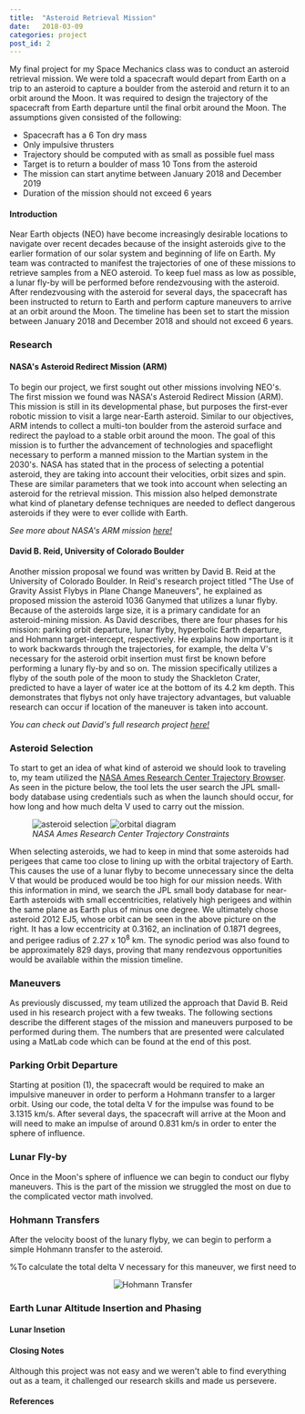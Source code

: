 ```yaml
---
title:  "Asteroid Retrieval Mission"
date:   2018-03-09
categories: project
post_id: 2
---
```

My final project for my Space Mechanics class was to conduct an asteroid retrieval mission. We were told a spacecraft would depart from Earth on a trip to an asteroid to capture a boulder from the asteroid and return it to an orbit around the Moon. It was required to design the trajectory of the spacecraft from Earth departure until the final orbit around the Moon. The assumptions given consisted of the following:
* Spacecraft has a 6 Ton dry mass
* Only impulsive thrusters
* Trajectory should be computed with as small as possible fuel mass
* Target is to return a boulder of mass 10 Tons from the asteroid
* The mission can start anytime between January 2018 and December 2019
* Duration of the mission should not exceed 6 years

#### Introduction
Near Earth objects (NEO) have become increasingly desirable  locations to navigate over recent decades because  of the insight asteroids give to the earlier formation of our solar system and beginning of life on Earth. My team was contracted to manifest the trajectories of one of these missions to retrieve samples from a NEO asteroid. To keep fuel mass as low as possible, a lunar fly-by will be performed before rendezvousing with the asteroid. After rendezvousing with the asteroid for several days, the spacecraft has been instructed to return to Earth and perform capture maneuvers to arrive at an orbit around the Moon. The timeline has been set to start the mission between January 2018 and December 2018 and should not exceed 6 years.

### Research
#### NASA's Asteroid Redirect Mission (ARM)
To begin our project, we first sought out other missions involving NEO's. The first mission we found was NASA's Asteroid Redirect Mission (ARM). This mission is still in its developmental phase, but purposes the first-ever robotic mission to visit a large near-Earth asteroid. Similar to our objectives, ARM intends to collect a multi-ton boulder from the asteroid surface and redirect the payload to a stable orbit around the moon. The goal of this mission is to further the advancement of technologies and spaceflight necessary to perform a manned mission to the Martian system in the 2030's. NASA has stated that in the process of selecting a potential asteroid, they are taking into account their velocities, orbit sizes and spin. These are similar parameters that we took into account when selecting an asteroid for the retrieval mission. This mission also helped demonstrate what kind of planetary defense techniques are needed to deflect dangerous asteroids if they were to ever collide with Earth.


<i>See more about NASA's ARM mission [here!](https://www.nasa.gov/content/what-is-nasa-s-asteroid-redirect-mission)
</i>
#### David B. Reid, University of Colorado Boulder
Another mission proposal we found was written by David B. Reid at the University of Colorado Boulder. In Reid's research project titled "The Use of Gravity Assist Flybys in Plane Change Maneuvers", he explained as proposed mission the asteroid 1036 Ganymed that utilizes a lunar flyby. Because of the asteroids large size, it is a primary candidate for an asteroid-mining mission. As David describes, there are four phases for his mission: parking orbit departure, lunar flyby, hyperbolic Earth departure, and Hohmann target-intercept, respectively. He explains how important is it to work backwards through the trajectories, for example, the delta V's necessary for the asteroid orbit insertion must first be known before performing a lunary fly-by and so on. The mission specifically utilizes a flyby of the south pole of the moon to study the Shackleton Crater, predicted to have a layer of water ice at the bottom of its 4.2 km depth. This demonstrates that flybys not only have trajectory advantages, but valuable research can occur if location of the maneuver is taken into account.

<i>You can check out David's full research project [here!](http://ccar.colorado.edu/asen5050/projects/projects_2012/reid/)
</i>
### Asteroid Selection
To start to get an idea of what kind of asteroid we should look to traveling to, my team utilized the [NASA Ames Research Center Trajectory Browser](https://trajbrowser.arc.nasa.gov "NASA Ames Research Center Trajectory Browser"). As seen in the picture below, the tool lets the user search the JPL small-body database using credentials such as when the launch should occur, for how long and how much delta V used to carry out the mission.

<figure class="imagecenter">
<img src="{{site.url}}/assets/img/asteroid_selection.png" alt="asteroid selection">
<img class="padded" src="{{site.url}}/assets/img/orbital_diagram.png" alt="orbital diagram">

<figcaption><i>NASA Ames Research Center Trajectory Constraints</i> </figcaption>
</figure>

When selecting asteroids, we had to keep in mind that some asteroids had perigees that came too close to lining up with the orbital trajectory of Earth. This causes the use of a lunar flyby to become unnecessary since the delta V that would be produced would be too high for our mission needs. With this information in mind, we search the JPL small body database for near-Earth asteroids with small eccentricities, relatively high perigees and within the same plane as Earth plus of minus one degree. We ultimately chose asteroid 2012 EJ5, whose orbit can be seen in the above picture on the right. It has a low eccentricity at 0.3162, an inclination of 0.1871 degrees, and perigee radius of 2.27 x 10<sup>8</sup> km. The synodic period was also found to be approximately 829 days, proving that many rendezvous opportunities would be available within the mission timeline.

### Maneuvers
As previously discussed, my team utilized the approach that David B. Reid used in his research project with a few tweaks. The following sections describe the different stages of the mission and maneuvers purposed to be performed during them. The numbers that are presented were calculated using a MatLab code which can be found at the end of this post.   

### Parking Orbit Departure
Starting at position (1), the spacecraft would be required to make an impulsive maneuver in order to perform a Hohmann transfer to a larger orbit. Using our code, the total delta V for the impulse was found to be 3.1315 km/s. After several days, the spacecraft will arrive at the Moon and will need to make an impulse of around 0.831 km/s in order to enter the sphere of influence.

### Lunar Fly-by
Once in the Moon's sphere of influence we can begin to conduct our flyby maneuvers. This is the part of the mission we struggled the most on due to the complicated vector math involved.

### Hohmann Transfers
After the velocity boost of the lunary flyby, we can begin to perform a simple Hohmann transfer to the asteroid.

%To calculate the total delta V necessary for this maneuver, we first need to

<p align="center">
<img src="{{site.url}}/assets/img/hohmann_transfer.jpg" alt="Hohmann Transfer">
</p>

### Earth Lunar Altitude Insertion and Phasing

#### Lunar Insetion

#### Closing Notes
Although this project was not easy and we weren't able to find everything out as a team, it challenged our research skills and made us persevere.

#### References
